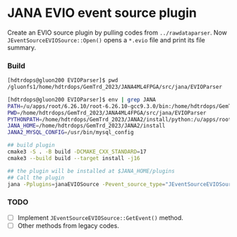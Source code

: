 # JANA EVIO event source plugin

Create an EVIO source plugin by pulling codes from `../rawdataparser`.
Now `JEventSourceEVIOSource::Open()` opens a `*.evio` file and print its file summary.

### Build

```bash
[hdtrdops@gluon200 EVIOParser]$ pwd
/gluonfs1/home/hdtrdops/GemTrd_2023/JANA4ML4FPGA/src/jana/EVIOParser

[hdtrdops@gluon200 EVIOParser]$ env | grep JANA
PATH=/u/apps/root/6.26.10/root-6.26.10-gcc9.3.0/bin:/home/hdtrdops/GemTrd_2023/JANA2/install/bin:/home/hdtrdops/GemTrd_2023/JANA2/install/bin:/apps/python3/3.9.7/bin:/apps/gcc/9.3.0/bin:/usr/lib64/qt-3.3/bin:/home/hdtrdops/perl5/bin:/usr/local/bin:/usr/bin:/usr/local/sbin:/usr/sbin:/opt/ibutils/bin:/opt/puppetlabs/bin
PWD=/home/hdtrdops/GemTrd_2023/JANA4ML4FPGA/src/jana/EVIOParser
PYTHONPATH=/home/hdtrdops/GemTrd_2023/JANA2/install/python:/u/apps/root/6.26.10/root-6.26.10-gcc9.3.0/lib:/home/hdtrdops/GemTrd_2023/JANA2/install/python:
JANA_HOME=/home/hdtrdops/GemTrd_2023/JANA2/install
JANA2_MYSQL_CONFIG=/usr/bin/mysql_config

## build plugin
cmake3 -S . -B build -DCMAKE_CXX_STANDARD=17
cmake3 --build build --target install -j16

## the plugin will be installed at $JANA_HOME/plugins
## Call the plugin
jana -Pplugins=janaEVIOSource -Pevent_source_type="JEventSourceEVIOSource" /gluonraid3/data4/rawdata/trd/DATA/hd_rawdata_002539_007.evio
```
### TODO
- [ ] Implement `JEventSourceEVIOSource::GetEvent()` method.
- [ ] Other methods from legacy codes.
